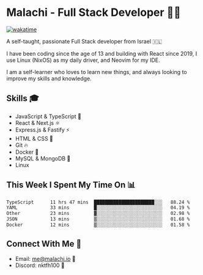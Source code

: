 # Malachi - Full Stack Developer 🚀🔥
[![wakatime](https://wakatime.com/badge/user/112ec769-e669-4b78-a46f-cf4343930741.svg)](https://wakatime.com/@112ec769-e669-4b78-a46f-cf4343930741)

A self-taught, passionate Full Stack developer from Israel 🇮🇱

I have been coding since the age of 13 and building with React since 2019, I use Linux (NixOS) as my daily driver, and Neovim for my IDE.

I am a self-learner who loves to learn new things, and always looking to improve my skills and knowledge.

## Skills 🎓
- JavaScript & TypeScript 💎
- React & Next.js ⚛️
- Express.js & Fastify ⚡️
- HTML & CSS 🎨
- Git 🔥
- Docker 🐳
- MySQL & MongoDB 💾
- Linux

## This Week I Spent My Time On 📊
<!--START_SECTION:waka-->

```txt
TypeScript      11 hrs 47 mins  ██████████████████████░░░   88.24 %
YAML            33 mins         █░░░░░░░░░░░░░░░░░░░░░░░░   04.19 %
Other           23 mins         ▓░░░░░░░░░░░░░░░░░░░░░░░░   02.98 %
JSON            13 mins         ▒░░░░░░░░░░░░░░░░░░░░░░░░   01.68 %
Docker          12 mins         ▒░░░░░░░░░░░░░░░░░░░░░░░░   01.58 %
```

<!--END_SECTION:waka-->


## Connect With Me 📱
- Email: me@malachi.io 📧
- Discord: nktfh100 👾

